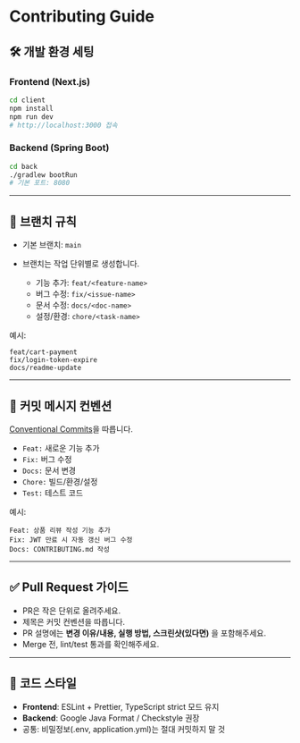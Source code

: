 
# Contributing Guide



## 🛠 개발 환경 세팅

### Frontend (Next.js)
```bash
cd client
npm install
npm run dev
# http://localhost:3000 접속
````

### Backend (Spring Boot)

```bash
cd back
./gradlew bootRun
# 기본 포트: 8080
```

---

## 🔀 브랜치 규칙

* 기본 브랜치: `main`
* 브랜치는 작업 단위별로 생성합니다.

    * 기능 추가: `feat/<feature-name>`
    * 버그 수정: `fix/<issue-name>`
    * 문서 수정: `docs/<doc-name>`
    * 설정/환경: `chore/<task-name>`

예시:

```
feat/cart-payment
fix/login-token-expire
docs/readme-update
```

---

## 📝 커밋 메시지 컨벤션

[Conventional Commits](https://www.conventionalcommits.org/)을 따릅니다.

* `Feat:` 새로운 기능 추가
* `Fix:` 버그 수정
* `Docs:` 문서 변경
* `Chore:` 빌드/환경/설정
* `Test:` 테스트 코드

예시:

```
Feat: 상품 리뷰 작성 기능 추가
Fix: JWT 만료 시 자동 갱신 버그 수정
Docs: CONTRIBUTING.md 작성
```

---

## ✅ Pull Request 가이드

* PR은 작은 단위로 올려주세요.
* 제목은 커밋 컨벤션을 따릅니다.
* PR 설명에는 **변경 이유/내용, 실행 방법, 스크린샷(있다면)** 을 포함해주세요.
* Merge 전, lint/test 통과를 확인해주세요.

---

## 🙌 코드 스타일

* **Frontend**: ESLint + Prettier, TypeScript strict 모드 유지
* **Backend**: Google Java Format / Checkstyle 권장
* 공통: 비밀정보(.env, application.yml)는 절대 커밋하지 말 것
